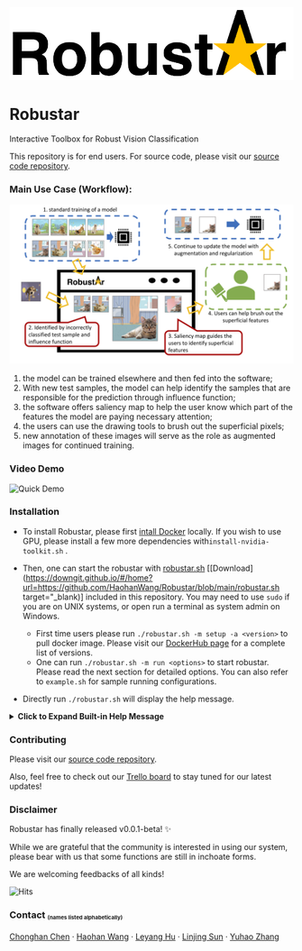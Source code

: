 ![Logo](readme_support/logo_long.png "logo")

# Robustar
Interactive Toolbox for Robust Vision Classification

This repository is for end users. For source code, please visit our [source code repository](https://github.com/HaohanWang/Robustar_implementation). 

### Main Use Case (Workflow): 

![workflow](readme_support/RobustarFunction.png "workflow")

1.	the model can be trained elsewhere and then fed into the software; 
2.	With new test samples, the model can help identify the samples that are responsible for the prediction through influence function; 
3.	the software offers saliency map to help the user know which part of the features the model are paying necessary attention; 
4.	the users can use the drawing tools to brush out the superficial pixels; 
5.	new annotation of these images will serve as the role as augmented images for continued training.

### Video Demo

![Quick Demo](readme_support/simpleDemoOld.gif "demo")

### Installation 

- To install Robustar, please first [intall Docker](https://docs.docker.com/engine/install/) locally. If you wish to use GPU, please install a few more dependencies with`install-nvidia-toolkit.sh` .
- Then, one can start the robustar with [robustar.sh](https://github.com/HaohanWang/Robustar/blob/main/robustar.sh) \[[Download](https://downgit.github.io/#/home?url=https://github.com/HaohanWang/Robustar/blob/main/robustar.sh target="_blank)\] included in this repository.  You may need to use `sudo` if you are on UNIX systems, or open run a terminal as system admin on Windows.

  - First time users please run `./robustar.sh -m setup -a <version>` to pull docker image. Please visit our [DockerHub page](https://hub.docker.com/repository/docker/paulcccccch/robustar) for a complete list of versions.
  - One can run `./robustar.sh -m run <options>` to start robustar. Please read the next section for detailed options. You can also refer to `example.sh` for sample running configurations.

- Directly run `./robustar.sh` will display the help message. 

<details>
  <summary><b>Click to Expand Built-in Help Message</b></summary>

  > Help documentation for robustar.
> 
> Basic usage: robustar -m [command] [options]
> 
> [command] can be one of the following: setup, run.
> 
> setup will prepare and pull the docker image, and create a new container for it.
> 
> run will start to run the system.
> 
> Command line switches [options] are optional. The following switches are recognized.  
> -p  --Sets the value for the port docker forwards to. Default is 8000.  
> -a  --Sets the value for the tag of the image. Default is latest.  
> -n  --Sets the value for the name of the docker container. Default is robustar.  
> -t  --Sets the path of training images folder. Currently only supports the PyTorch DataLoader folder structure as following  
> -----images/  
> ----------dogs/  
> ---------------1.png  
> ---------------2.png  
> ----------cats/  
> ---------------adc.png  
> ---------------eqx.png  
> -e  --Sets the path of testing images folder. Currently only supports the PyTorch DataLoader folder structure  
> -i  --Sets the path of the calculation result of the influence function.  
> -c  --Sets the path of model check points folder.  
> -o  --Sets the path of configuration file. Default is configs.json.  
> -h  --Displays this help message. No further functions are performed.  

</details>



### Contributing

Please visit our [source code repository](https://github.com/HaohanWang/Robustar_implementation). 

Also, feel free to check out our [Trello board](https://trello.com/b/7xCpD30K/robustar) to stay tuned for our latest updates!



### Disclaimer

Robustar has finally released v0.0.1-beta! :sparkles:

While we are grateful that the community is interested in using our system, please bear with us that some functions are still in inchoate forms. 

We are welcoming feedbacks of all kinds! 

![Hits](https://hitcounter.pythonanywhere.com/count/tag.svg?url=https%3A%2F%2Fgithub.com%2FHaohanWang%2FRobustar)

### Contact  <sub><sup><sub>(names listed alphabetically)</sup></sub></sup>

[Chonghan Chen](https://github.com/PaulCCCCCCH)
&middot; 
[Haohan Wang](http://www.cs.cmu.edu/~haohanw/) 
&middot; 
[Leyang Hu](mailto:leonleyanghu@gmail.com)
&middot; 
[Linjing Sun](https://github.com/scyls)
&middot; 
[Yuhao Zhang](mailto:yhao.zhang98@gmail.com)

